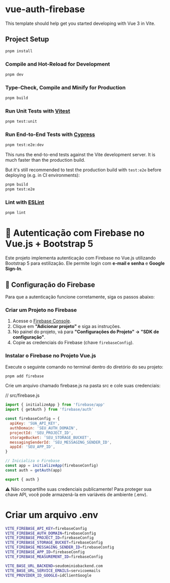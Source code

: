 # vue-auth-firebase

This template should help get you started developing with Vue 3 in Vite.

## Project Setup

```sh
pnpm install
```

### Compile and Hot-Reload for Development

```sh
pnpm dev
```

### Type-Check, Compile and Minify for Production

```sh
pnpm build
```

### Run Unit Tests with [Vitest](https://vitest.dev/)

```sh
pnpm test:unit
```

### Run End-to-End Tests with [Cypress](https://www.cypress.io/)

```sh
pnpm test:e2e:dev
```

This runs the end-to-end tests against the Vite development server.
It is much faster than the production build.

But it's still recommended to test the production build with `test:e2e` before deploying (e.g. in CI environments):

```sh
pnpm build
pnpm test:e2e
```

### Lint with [ESLint](https://eslint.org/)

```sh
pnpm lint
```

# 📌 Autenticação com Firebase no Vue.js + Bootstrap 5

Este projeto implementa autenticação com Firebase no Vue.js utilizando Bootstrap 5 para estilização. Ele permite login com **e-mail e senha** e **Google Sign-In**.

## 🚀 Configuração do Firebase

Para que a autenticação funcione corretamente, siga os passos abaixo:

### Criar um Projeto no Firebase

1. Acesse o [Firebase Console](https://console.firebase.google.com/).
2. Clique em **"Adicionar projeto"** e siga as instruções.
3. No painel do projeto, vá para **"Configurações do Projeto" → "SDK de configuração"**.
4. Copie as credenciais do Firebase (chave `firebaseConfig`).

### Instalar o Firebase no Projeto Vue.js

Execute o seguinte comando no terminal dentro do diretório do seu projeto:

```sh
pnpm add firebase

```

Crie um arquivo chamado firebase.js na pasta src e cole suas credenciais:

// src/firebase.js

```javascript
import { initializeApp } from 'firebase/app'
import { getAuth } from 'firebase/auth'

const firebaseConfig = {
  apiKey: 'SUA_API_KEY',
  authDomain: 'SEU_AUTH_DOMAIN',
  projectId: 'SEU_PROJECT_ID',
  storageBucket: 'SEU_STORAGE_BUCKET',
  messagingSenderId: 'SEU_MESSAGING_SENDER_ID',
  appId: 'SEU_APP_ID',
}

// Inicializa o Firebase
const app = initializeApp(firebaseConfig)
const auth = getAuth(app)

export { auth }
```

⚠️ Não compartilhe suas credenciais publicamente! Para proteger sua chave API, você pode armazená-la em variáveis de ambiente (.env).

# Criar um arquivo .env

```bash
VITE_FIREBASE_API_KEY=firebaseConfig
VITE_FIREBASE_AUTH_DOMAIN=firebaseConfig
VITE_FIREBASE_PROJECT_ID=firebaseConfig
VITE_FIREBASE_STORAGE_BUCKET=firebaseConfig
VITE_FIREBASE_MESSAGING_SENDER_ID=firebaseConfig
VITE_FIREBASE_APP_ID=firebaseConfig
VITE_FIREBASE_MEASUREMENT_ID=firebaseConfig

VITE_BASE_URL_BACKEND=seudominiobackend.com
VITE_BASE_URL_SERVICE_EMAILS=servicoemails
VITE_PROVIDER_ID_GOOGLE=idClientGoogle
```
